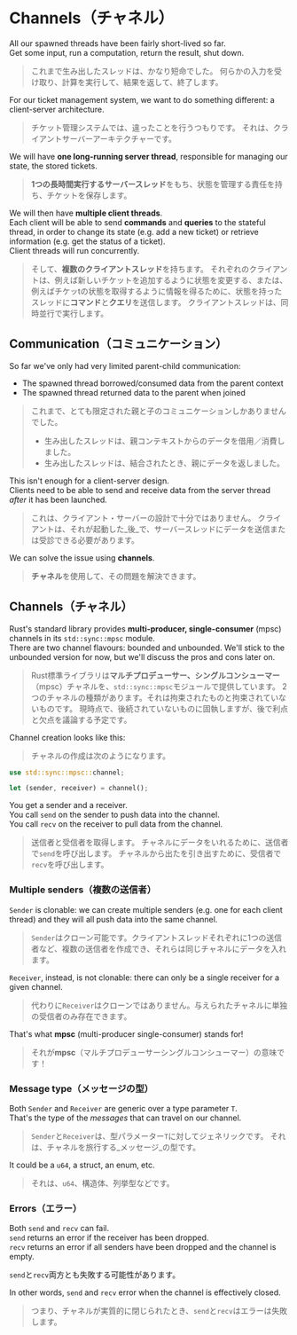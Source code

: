 # Channels（チャネル）

All our spawned threads have been fairly short-lived so far.\
Get some input, run a computation, return the result, shut down.

> これまで生み出したスレッドは、かなり短命でした。
> 何らかの入力を受け取り、計算を実行して、結果を返して、終了します。

For our ticket management system, we want to do something different:
a client-server architecture.

> チケット管理システムでは、違ったことを行うつもりです。
> それは、クライアントサーバーアーキテクチャーです。

We will have **one long-running server thread**, responsible for managing
our state, the stored tickets.

> **1つの長時間実行するサーバースレッド**をもち、状態を管理する責任を持ち、チケットを保存します。

We will then have **multiple client threads**.\
Each client will be able to send **commands** and **queries** to
the stateful thread, in order to change its state (e.g. add a new ticket)
or retrieve information (e.g. get the status of a ticket).\
Client threads will run concurrently.

> そして、**複数のクライアントスレッド**を持ちます。
> それぞれのクライアントは、例えば新しいチケットを追加するように状態を変更する、または、例えばチケッtの状態を取得するように情報を得るために、状態を持ったスレッドに**コマンド**と**クエリ**を送信します。
> クライアントスレッドは、同時並行で実行します。

## Communication（コミュニケーション）

So far we've only had very limited parent-child communication:

- The spawned thread borrowed/consumed data from the parent context
- The spawned thread returned data to the parent when joined

> これまで、とても限定された親と子のコミュニケーションしかありませんでした。
>
> - 生み出したスレッドは、親コンテキストからのデータを借用／消費しました。
> - 生み出したスレッドは、結合されたとき、親にデータを返しました。

This isn't enough for a client-server design.\
Clients need to be able to send and receive data from the server thread
_after_ it has been launched.

> これは、クライアント・サーバーの設計で十分ではありません。
> クライアントは、それが起動した_後_で、サーバースレッドにデータを送信または受診できる必要があります。

We can solve the issue using **channels**.

> **チャネル**を使用して、その問題を解決できます。

## Channels（チャネル）

Rust's standard library provides **multi-producer, single-consumer** (mpsc) channels
in its `std::sync::mpsc` module.\
There are two channel flavours: bounded and unbounded. We'll stick to the unbounded
version for now, but we'll discuss the pros and cons later on.

> Rust標準ライブラリは**マルチプロデューサー、シングルコンシューマー**（mpsc）チャネルを、`std::sync::mpsc`モジュールで提供しています。
> 2つのチャネルの種類があります。それは拘束されたものと拘束されていないものです。
> 現時点で、後続されていないものに固執しますが、後で利点と欠点を議論する予定です。

Channel creation looks like this:

> チャネルの作成は次のようになります。

```rust
use std::sync::mpsc::channel;

let (sender, receiver) = channel();
```

You get a sender and a receiver.\
You call `send` on the sender to push data into the channel.\
You call `recv` on the receiver to pull data from the channel.

> 送信者と受信者を取得します。
> チャネルにデータをいれるために、送信者で`send`を呼び出します。
> チャネルから出たを引き出すために、受信者で`recv`を呼び出します。

### Multiple senders（複数の送信者）

`Sender` is clonable: we can create multiple senders (e.g. one for
each client thread) and they will all push data into the same channel.

> `Sender`はクローン可能です。クライアントスレッドそれぞれに1つの送信者など、複数の送信者を作成でき、それらは同じチャネルにデータを入れます。

`Receiver`, instead, is not clonable: there can only be a single receiver
for a given channel.

> 代わりに`Receiver`はクローンではありません。与えられたチャネルに単独の受信者のみ存在できます。

That's what **mpsc** (multi-producer single-consumer) stands for!

> それが**mpsc**（マルチプロデューサーシングルコンシューマー）の意味です！

### Message type（メッセージの型）

Both `Sender` and `Receiver` are generic over a type parameter `T`.\
That's the type of the _messages_ that can travel on our channel.

> `Sender`と`Receiver`は、型パラメーター`T`に対してジェネリックです。
> それは、チャネルを旅行する_メッセージ_の型です。

It could be a `u64`, a struct, an enum, etc.

> それは、`u64`、構造体、列挙型などです。

### Errors（エラー）

Both `send` and `recv` can fail.\
`send` returns an error if the receiver has been dropped.\
`recv` returns an error if all senders have been dropped and the channel is empty.

`send`と`recv`両方とも失敗する可能性があります。

In other words, `send` and `recv` error when the channel is effectively closed.

> つまり、チャネルが実質的に閉じられたとき、`send`と`recv`はエラーは失敗します。
